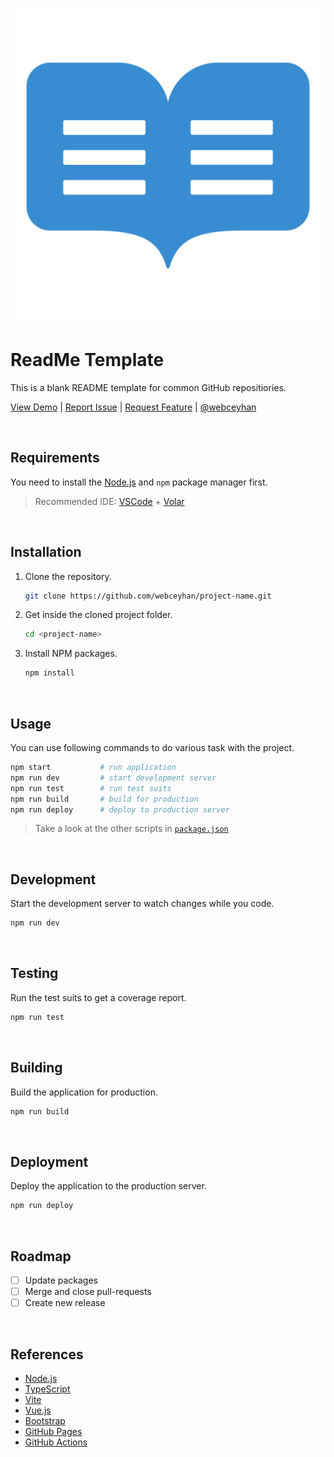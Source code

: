 <!-- AUTOMATION BADGES -->

<!-- LOGO (OPTIONAL) -->

![Logo](./logo.png)

 <!-- HEADER ///////////////////////////////////////////////////////////// -->

# ReadMe Template

This is a blank README template for common GitHub repositiories.

[View Demo](https://github.com/webceyhan/project-name) |
[Report Issue](https://github.com/webceyhan/project-name/issues) |
[Request Feature](https://github.com/webceyhan/project-name/pulls) |
[@webceyhan](https://twitter.com/webceyhan)

<br>
<!-- REQUIREMENTS /////////////////////////////////////////////////////// -->

## Requirements

You need to install the [Node.js](https://nodejs.dev/)
and `npm` package manager first.

> Recommended IDE:
> [VSCode](https://code.visualstudio.com/) + [Volar](https://marketplace.visualstudio.com/items?itemName=johnsoncodehk.volar)

<br>
<!-- INSTALLATION //////////////////////////////////////////////////////// -->

## Installation

1. Clone the repository.
    ```sh
    git clone https://github.com/webceyhan/project-name.git
    ```
2. Get inside the cloned project folder.
    ```sh
    cd <project-name>
    ```
3. Install NPM packages.
    ```sh
    npm install
    ```

<br>
<!-- USAGE /////////////////////////////////////////////////////////////// -->

## Usage

You can use following commands to do various task with the project.

```sh
npm start           # run application
npm run dev         # start development server
npm run test        # run test suits
npm run build       # build for production
npm run deploy      # deploy to production server
```

> Take a look at the other scripts in [`package.json`](./package.json)

<br>
<!-- DEVELOPMENT ///////////////////////////////////////////////////////// -->

## Development

Start the development server to watch changes while you code.

```sh
npm run dev
```

<br>
<!-- TESTING ///////////////////////////////////////////////////////////// -->

## Testing

Run the test suits to get a coverage report.

```sh
npm run test
```

<br>
<!-- BUILDING //////////////////////////////////////////////////////////// -->

## Building

Build the application for production.

```sh
npm run build
```

<br>
<!-- DEPLOYMENT ////////////////////////////////////////////////////////// -->

## Deployment

Deploy the application to the production server.

```sh
npm run deploy
```

<br>
<!-- ROADMAP ///////////////////////////////////////////////////////////// -->

## Roadmap

-   [ ] Update packages
-   [ ] Merge and close pull-requests
-   [ ] Create new release

<br>
<!-- REFERENCES ////////////////////////////////////////////////////////// -->

## References

<!-- -   [PHP](https://www.php.net/) -->
<!-- -   [Lumen](https://lumen.laravel.com/) -->
<!-- -   [Laravel](https://laravel.com/) -->
-   [Node.js](https://nodejs.dev/)
-   [TypeScript](https://www.typescriptlang.org)
-   [Vite](https://vitejs.dev/)
-   [Vue.js](https://vuejs.org/)
    <!-- -   [Angular](https://angular.io/) -->
    <!-- -   [Express](https://expressjs.com/) -->
-   [Bootstrap](https://getbootstrap.com)
    <!-- -   [Bootstrap Icons](https://icons.getbootstrap.com/) -->
    <!-- -   [Jest](https://jestjs.io/docs/getting-started) -->
    <!-- -   [ESLint](https://eslint.org) -->
    <!-- -   [Docker](https://docker.com/) -->
    <!-- -   [Heroku](https://www.heroku.com) -->
    <!-- -   [Firebase](https://firebase.google.com/) -->
-   [GitHub Pages](https://pages.github.com/)
-   [GitHub Actions](https://docs.github.com/en/actions)
<!-- -   [GitHub REST API](https://docs.github.com/en/rest) -->
